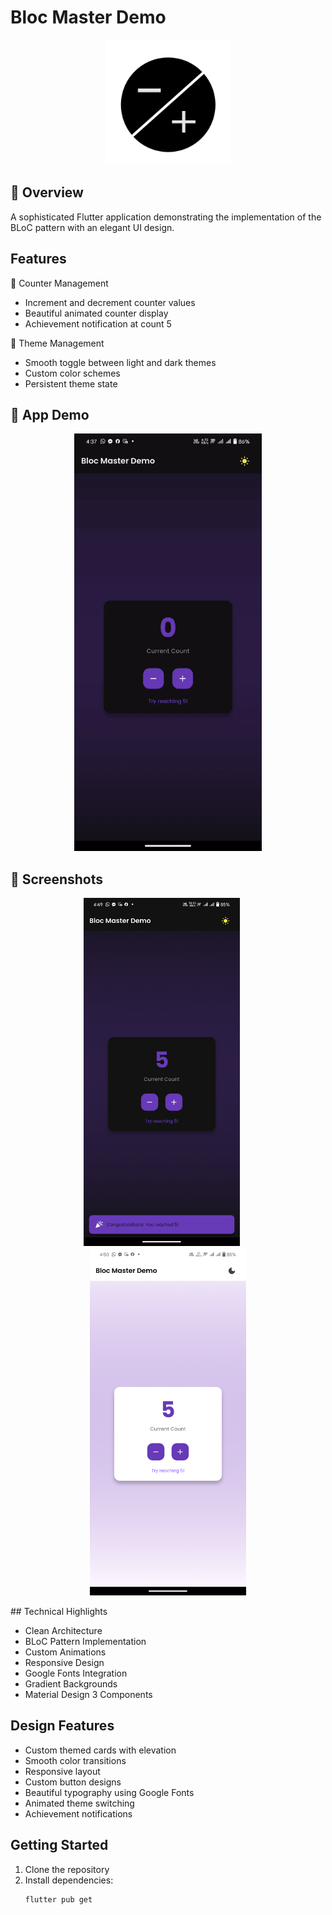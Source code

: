 # Bloc Master Demo


<p align="center">
  <img src="lib/assets/images/app_logo.png" alt="Bloc Master Demo" width="200"/>
</p>

## 📱 Overview

A sophisticated Flutter application demonstrating the implementation of the BLoC pattern with an elegant UI design.



## Features

🔢 Counter Management
- Increment and decrement counter values
- Beautiful animated counter display
- Achievement notification at count 5

🎨 Theme Management
- Smooth toggle between light and dark themes
- Custom color schemes
- Persistent theme state


## 📱 App Demo

<p align="center">
  <img src="screenshots/app_demo.gif" alt="StaffSync Demo" width="300"/>
</p>


## 📸 Screenshots

<p align="center">
  <img src="screenshots/1.png" width="250" alt="Dark Counter Screen"/>
  &nbsp;&nbsp;&nbsp;&nbsp;
  <img src="screenshots/2.png" width="250" alt="Light Counter Screen"/>
</p>
## Technical Highlights

- Clean Architecture
- BLoC Pattern Implementation
- Custom Animations
- Responsive Design
- Google Fonts Integration
- Gradient Backgrounds
- Material Design 3 Components

## Design Features

- Custom themed cards with elevation
- Smooth color transitions
- Responsive layout
- Custom button designs
- Beautiful typography using Google Fonts
- Animated theme switching
- Achievement notifications

## Getting Started

1. Clone the repository
2. Install dependencies:
   ```bash
   flutter pub get
